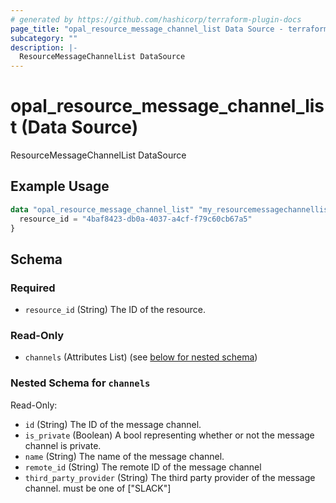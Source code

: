 ```yaml
---
# generated by https://github.com/hashicorp/terraform-plugin-docs
page_title: "opal_resource_message_channel_list Data Source - terraform-provider-opal"
subcategory: ""
description: |-
  ResourceMessageChannelList DataSource
---
```


# opal_resource_message_channel_list (Data Source)

ResourceMessageChannelList DataSource

## Example Usage

```terraform
data "opal_resource_message_channel_list" "my_resourcemessagechannellist" {
  resource_id = "4baf8423-db0a-4037-a4cf-f79c60cb67a5"
}
```

<!-- schema generated by tfplugindocs -->
## Schema

### Required

- `resource_id` (String) The ID of the resource.

### Read-Only

- `channels` (Attributes List) (see [below for nested schema](#nestedatt--channels))

<a id="nestedatt--channels"></a>
### Nested Schema for `channels`

Read-Only:

- `id` (String) The ID of the message channel.
- `is_private` (Boolean) A bool representing whether or not the message channel is private.
- `name` (String) The name of the message channel.
- `remote_id` (String) The remote ID of the message channel
- `third_party_provider` (String) The third party provider of the message channel. must be one of ["SLACK"]
